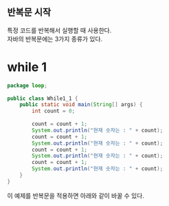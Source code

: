## 반복문 시작
특정 코드를 반복해서 실행할 때 사용한다. <br>
자바의 반복문에는 3가지 종류가 있다.

# while 1
```java
package loop;  
  
public class While1_1 {  
    public static void main(String[] args) {  
        int count = 0;  
  
        count = count + 1;  
        System.out.println("현재 숫자는 : " + count);  
        count = count + 1;  
        System.out.println("현재 숫자는 : " + count);  
        count = count + 1;  
        System.out.println("현재 숫자는 : " + count);  
        count = count + 1;  
        System.out.println("현재 숫자는 : " + count);  
    }  
}
```

이 예제를 반복문을 적용하면 아래와 같이 바꿀 수 있다.

